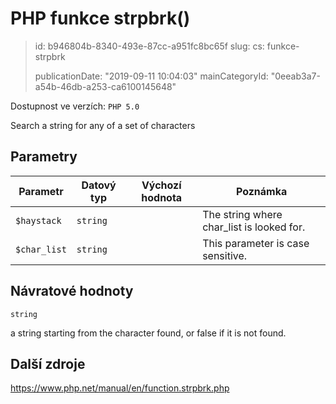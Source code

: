 PHP funkce strpbrk()
====================

> id: b946804b-8340-493e-87cc-a951fc8bc65f
> slug:
> 	cs: funkce-strpbrk
>
> publicationDate: "2019-09-11 10:04:03"
> mainCategoryId: "0eeab3a7-a54b-46db-a253-ca6100145648"

Dostupnost ve verzích: `PHP 5.0`

Search a string for any of a set of characters


Parametry
--------------

| Parametr | Datový typ | Výchozí hodnota | Poznámka |
|-----|-----|-----|-----|
| `$haystack` | `string` |  | The string where char_list is looked for. |
| `$char_list` | `string` |  | This parameter is case sensitive. |


Návratové hodnoty
----------------

`string`

a string starting from the character found, or false if it is
not found.

Další zdroje
------------

https://www.php.net/manual/en/function.strpbrk.php
